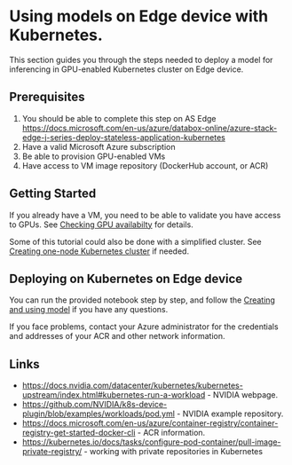 # Using models on Edge device with Kubernetes.

This section guides you through the steps needed to deploy a model for inferencing in GPU-enabled Kubernetes cluster on Edge device.

## Prerequisites

1. You should be able to complete this step on AS Edge https://docs.microsoft.com/en-us/azure/databox-online/azure-stack-edge-j-series-deploy-stateless-application-kubernetes
2. Have a valid Microsoft Azure subscription
3. Be able to provision GPU-enabled VMs
4. Have access to VM image repository (DockerHub account, or ACR)

## Getting Started

If you already have a VM, you need to be able to validate you have access to GPUs. See [Checking GPU availabilty](checking_gpu_availability.md) for details.

Some of this tutorial could also be done with a simplified cluster. See [Creating one-node Kubernetes cluster](one_node_k8s.md) if needed.

## Deploying on Kubernetes on Edge device

You can run the provided notebook step by step, and follow the [Creating and using model](creating_and_using_model.md) if you have any questions.

If you face problems, contact your Azure administrator for the credentials and addresses of your ACR and other network information. 

## Links

- https://docs.nvidia.com/datacenter/kubernetes/kubernetes-upstream/index.html#kubernetes-run-a-workload - NVIDIA webpage.
- https://github.com/NVIDIA/k8s-device-plugin/blob/examples/workloads/pod.yml - NVIDIA example repository.
- https://docs.microsoft.com/en-us/azure/container-registry/container-registry-get-started-docker-cli - ACR information.
- https://kubernetes.io/docs/tasks/configure-pod-container/pull-image-private-registry/ - working with private repositories in Kubernetes
